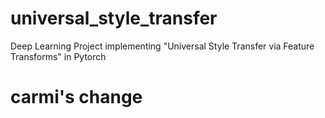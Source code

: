 # universal_style_transfer
Deep Learning Project implementing "Universal Style Transfer via Feature Transforms" in Pytorch

# carmi's change